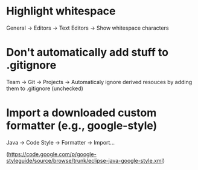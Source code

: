 # Highlight whitespace

General -> Editors -> Text Editors -> Show whitespace characters

# Don't automatically add stuff to .gitignore

Team -> Git -> Projects -> Automaticaly ignore derived resouces by adding them
to .gitignore (unchecked)

# Import a downloaded custom formatter (e.g., google-style)

Java -> Code Style -> Formatter -> Import...

(https://code.google.com/p/google-styleguide/source/browse/trunk/eclipse-java-google-style.xml)
